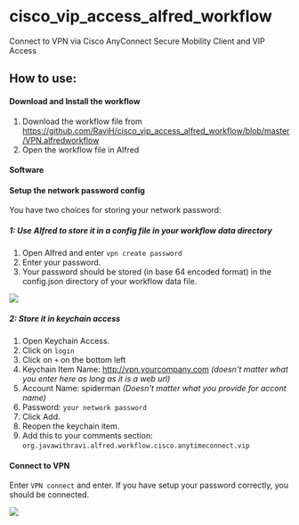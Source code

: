 # cisco_vip_access_alfred_workflow
Connect to VPN via Cisco AnyConnect Secure Mobility Client and VIP Access

How to use:
---

#### Download and Install the workflow
1. Download the workflow file from https://github.com/RaviH/cisco_vip_access_alfred_workflow/blob/master/VPN.alfredworkflow
2. Open the workflow file in Alfred

#### Software 

#### Setup the network password config

You have two choices for storing your network password:

##### 1: Use Alfred to store it in a config file in your workflow data directory

1. Open Alfred and enter `vpn create password`
2. Enter your password. 
3. Your password should be stored (in base 64 encoded format) in the config.json directory of your workflow data file.

![](http://i.giphy.com/AQ8oqGT2sd6cE.gif)

##### 2: Store it in keychain access

1. Open Keychain Access.
2. Click on `login` 
3. Click on `+` on the bottom left
4. Keychain Item Name: http://vpn.yourcompany.com *(doesn't matter what you enter here as long as it is a web url)*
5. Account Name: spiderman *(Doesn't matter what you provide for accont name)*
6. Password: `your network password`
7. Click Add.
8. Reopen the keychain item.
9. Add this to your comments section: `org.javawithravi.alfred.workflow.cisco.anytimeconnect.vip`

#### Connect to VPN

Enter `VPN connect` and enter. If you have setup your password correctly, you should be connected.

![](http://i.giphy.com/P3osvJ3wI1wPK.gif)